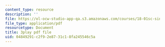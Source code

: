 ```yaml
---
content_type: resource
description: ''
file: https://ol-ocw-studio-app-qa.s3.amazonaws.com/courses/18-01sc-single-variable-calculus-fall-2010/04849291c2f92e8731c18fa245546c5a_sRIDVAcoG5A.pdf
file_type: application/pdf
resourcetype: Document
title: 3play pdf file
uid: 04849291-c2f9-2e87-31c1-8fa245546c5a
---
```

